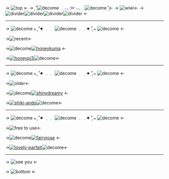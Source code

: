-> ![top](https://media.discordapp.net/attachments/1080541254762369084/1128089208217665606/Untitled6058_20230710172329.png) <-
-> ̟  ̊ ![decome](https://media.discordapp.net/attachments/1080541254762369084/1128079318908682290/IMG_3718.gif)  ﹒⸜⸜ ୨୧ ⸜⸜﹒![decome](https://media.discordapp.net/attachments/1080541254762369084/1128079319336489111/IMG_3719.gif) ̊  ̟<-
-> ![wiwi](https://media.discordapp.net/attachments/1080541254762369084/1128083600512921700/14A23E3D-A483-4243-A784-2A3FBDEB492A.png)<-
->  ![divider](https://media.discordapp.net/attachments/1080541254762369084/1128109327442518126/0DA931DE-4550-4697-90FD-FF31D03E5BA7.gif)![divider](https://media.discordapp.net/attachments/1080541254762369084/1128109327442518126/0DA931DE-4550-4697-90FD-FF31D03E5BA7.gif)![divider](https://media.discordapp.net/attachments/1080541254762369084/1128109327442518126/0DA931DE-4550-4697-90FD-FF31D03E5BA7.gif)![divider](https://media.discordapp.net/attachments/1080541254762369084/1128109327442518126/0DA931DE-4550-4697-90FD-FF31D03E5BA7.gif) <-
***
-> ![decome](https://media.discordapp.net/attachments/1080541254762369084/1128079747314892890/IMG_1088.gif) ๑  ̟ ̊  ✦ ﹒﹒ ![decome](https://media.discordapp.net/attachments/1101015204558545019/1130956600845271061/IMG_3088.gif) ﹒﹒✦  ̊ ̟ ๑ ![decome](https://media.discordapp.net/attachments/1080541254762369084/1128079747314892890/IMG_1088.gif) <-

->![recent](https://media.discordapp.net/attachments/1080541254762369084/1128104133170315405/241FD30D-C2E6-47EE-80F2-31D25419993D.png)<-



->![decome](https://media.discordapp.net/attachments/1080541254762369084/1118421737214853200/IMG_9646.gif)[![honeykuma](https://media.discordapp.net/attachments/1080541254762369084/1128102245054042182/E76E60AE-0192-43A0-B15D-A430C66F7B55.png)](honeykuma) <-

->[![honeypi3](https://media.discordapp.net/attachments/1080541254762369084/1128102245595095130/DF01FBB0-E0C7-466A-8ADE-680180E95572.png)](honeypi3)![decome](https://media.discordapp.net/attachments/1080541254762369084/1128079310088048741/IMG_5512.gif)<-

***
-> ![decome](https://media.discordapp.net/attachments/1101015204558545019/1130956600169992272/IMG_3091.gif) ๑  ̟ ̊  ✦ ﹒﹒ ![decome](https://media.discordapp.net/attachments/817835079946600498/1120959070178922557/IMG_3833.gif) ﹒﹒✦  ̊ ̟ ๑ ![decome](https://media.discordapp.net/attachments/1101015204558545019/1130956600492965929/IMG_3092.gif) <-

->![older](https://media.discordapp.net/attachments/1080541254762369084/1128104133510041662/E099DE5D-5F3E-4E9B-9152-74C32218521F.png)<-



->![decome](https://media.discordapp.net/attachments/1080541254762369084/1128079318455689327/IMG_3959.gif)[![shinydreamy](https://media.discordapp.net/attachments/1080541254762369084/1128102245356023808/7A0A3FBC-F2F9-4D7C-B15A-B4724D0112AC.png)](shinydreamy) <-

->[![shiki-ando](https://media.discordapp.net/attachments/1080541254762369084/1128105891728728154/E9E2E2AA-6E2F-492B-A301-D47FBAAD24D8.png)](shiki-ando)![decome](https://media.discordapp.net/attachments/1080541254762369084/1128079745712672788/IMG_8710.gif)<-

***
-> ![decome](https://media.discordapp.net/attachments/1101015204558545019/1130956601243734167/IMG_3030.gif) ๑  ̟ ̊  ✦ ﹒﹒ ![decome](https://media.discordapp.net/attachments/1101015204558545019/1130956599436001450/IMG_2160.gif) ﹒﹒✦  ̊ ̟ ๑ ![decome](https://media.discordapp.net/attachments/1101015204558545019/1130956601243734167/IMG_3030.gif) <-

->![free to use](https://media.discordapp.net/attachments/1101015204558545019/1130955024307064934/D9FAA479-166E-46E6-89C3-C10E3DAF36C1.png)<-

->![decome](https://media.discordapp.net/attachments/1101015204558545019/1129886628287103087/pinkcross2.gif)[![fairyrose](https://media.discordapp.net/attachments/1101015204558545019/1131298582578872342/4014ECE3-5770-4C40-87F1-10C481D8622F.png)](fairyrose) <-

->[![lovely-parfait](https://media.discordapp.net/attachments/1101015204558545019/1141823868235948032/Untitled6110_20230817145825.png)](lovely-parfait)![decome](https://media.discordapp.net/attachments/1101015204558545019/1132113415922520124/IMG_6435.gif)<-

***
-> ![see you](https://media.discordapp.net/attachments/1080541254762369084/1128077258448437339/IMG_4138.gif) <-

-> ![bottom](https://media.discordapp.net/attachments/1080541254762369084/1128115897270292500/91C97424-4555-4578-A2E6-B7BDA9B59C43.png) <-